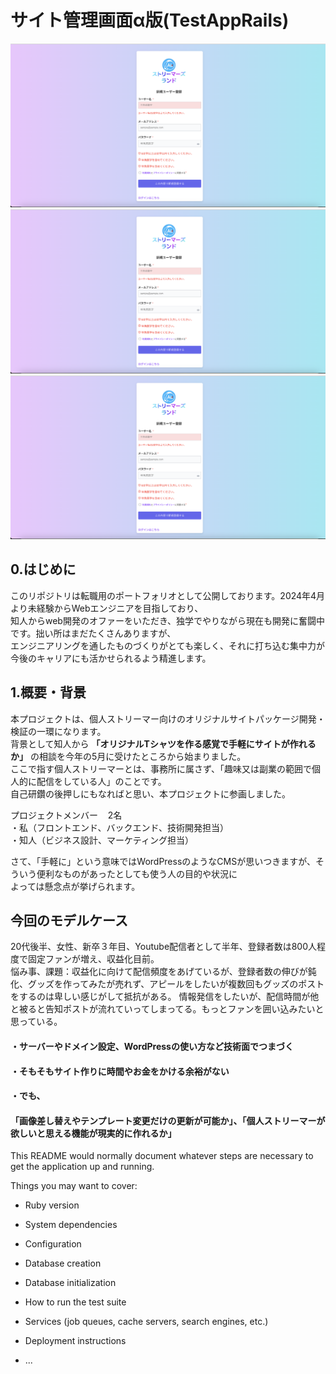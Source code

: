 # サイト管理画面α版(TestAppRails)
![イメージ](image01.png)
![イメージ](image01.png)
![イメージ](image01.png)

## 0.はじめに  
このリポジトリは転職用のポートフォリオとして公開しております。2024年4月より未経験からWebエンジニアを目指しており、  
知人からweb開発のオファーをいただき、独学でやりながら現在も開発に奮闘中です。拙い所はまだたくさんありますが、  
エンジニアリングを通したものづくりがとても楽しく、それに打ち込む集中力が今後のキャリアにも活かせられるよう精進します。    
## 1.概要・背景  
本プロジェクトは、個人ストリーマー向けのオリジナルサイトパッケージ開発・検証の一環になります。  
背景として知人から **「オリジナルTシャツを作る感覚で手軽にサイトが作れるか」** の相談を今年の5月に受けたところから始まりました。  
ここで指す個人ストリーマーとは、事務所に属さず、「趣味又は副業の範囲で個人的に配信をしている人」のことです。   
自己研鑽の後押しにもなればと思い、本プロジェクトに参画しました。

プロジェクトメンバー&nbsp;&nbsp;&nbsp;&nbsp;2名   
・私（フロントエンド、バックエンド、技術開発担当）  
・知人（ビジネス設計、マーケティング担当）  

さて、「手軽に」という意味ではWordPressのようなCMSが思いつきますが、そういう便利なものがあったとしても使う人の目的や状況に  
よっては懸念点が挙げられます。
## 今回のモデルケース
20代後半、女性、新卒３年目、Youtube配信者として半年、登録者数は800人程度で固定ファンが増え、収益化目前。  
悩み事、課題：収益化に向けて配信頻度をあげているが、登録者数の伸びが鈍化、グッズを作ってみたが売れず、アピールをしたいが複数回もグッズのポストをするのは卑しい感じがして抵抗がある。
情報発信をしたいが、配信時間が他と被ると告知ポストが流れていってしまってる。もっとファンを囲い込みたいと思っている。  
#### ・サーバーやドメイン設定、WordPressの使い方など技術面でつまづく  
#### ・そもそもサイト作りに時間やお金をかける余裕がない    
#### ・でも、
#### 「画像差し替えやテンプレート変更だけの更新が可能か」、「個人ストリーマーが欲しいと思える機能が現実的に作れるか」  



This README would normally document whatever steps are necessary to get the
application up and running.

Things you may want to cover:

* Ruby version

* System dependencies

* Configuration

* Database creation

* Database initialization

* How to run the test suite

* Services (job queues, cache servers, search engines, etc.)

* Deployment instructions

* ...
